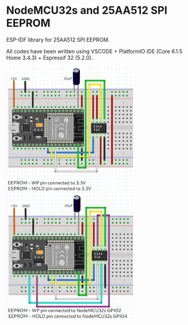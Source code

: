 # NodeMCU32s and 25AA512 SPI EEPROM

ESP-IDF library for 25AA512 SPI EEPROM.

All codes have been written using VSCODE + PlatformIO IDE (Core 6.1.5 Home 3.4.3) + Espressif 32 (5.2.0).

![breadboard_base](images/breadboard.png)
![breadboard_base](images/breadboard_wp_hd.png)